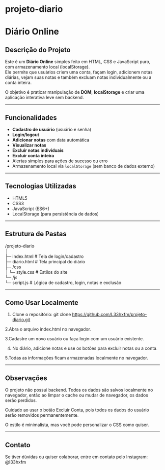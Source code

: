 # projeto-diario
# Diário Online

## Descrição do Projeto
Este é um **Diário Online** simples feito em HTML, CSS e JavaScript puro, com armazenamento local (localStorage).  
Ele permite que usuários criem uma conta, façam login, adicionem notas diárias, vejam suas notas e também excluam notas individualmente ou a conta inteira.

O objetivo é praticar manipulação de **DOM**, **localStorage** e criar uma aplicação interativa leve sem backend.

---

## Funcionalidades

- **Cadastro de usuário** (usuário e senha)
- **Login/logout**
- **Adicionar notas** com data automática
- **Visualizar notas**
- **Excluir notas individuais**
- **Excluir conta inteira**
- Alertas simples para ações de sucesso ou erro
- Armazenamento local via `localStorage` (sem banco de dados externo)

---

## Tecnologias Utilizadas

- HTML5
- CSS3
- JavaScript (ES6+)
- LocalStorage (para persistência de dados)

---

## Estrutura de Pastas

/projeto-diario <br>
│ <br>
├─ index.html # Tela de login/cadastro <br>
├─ diario.html # Tela principal do diário <br>
├─ /css <br>
│ └─ style.css # Estilos do site <br>
└─ /js <br>
└─ script.js # Lógica de cadastro, login, notas e exclusão


---

## Como Usar Localmente

1. Clone o repositório:
git clone https://github.com/L33hxfm/projeto-diario.git

 2.Abra o arquivo index.html no navegador.

 3.Cadastre um novo usuário ou faça login com um usuário existente.

 4. No diário, adicione notas e use os botões para excluir notas ou a conta.

 5.Todas as informações ficam armazenadas localmente no navegador.

---

## Observações

O projeto não possui backend. Todos os dados são salvos localmente no navegador, então ao limpar o cache ou mudar de navegador, os dados serão perdidos.

Cuidado ao usar o botão Excluir Conta, pois todos os dados do usuário serão removidos permanentemente.

O estilo é minimalista, mas você pode personalizar o CSS como quiser.

---

## Contato

Se tiver dúvidas ou quiser colaborar, entre em contato pelo Instagram: @l33hxfm

